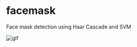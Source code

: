 # facemask
Face mask detection using Haar Cascade and SVM

<a href="https://drive.google.com/file/d/1r_vIqRXs_qM18aSN3WZi0e1O0tt419vn/view?usp=sharing"></a>
![gif](https://user-images.githubusercontent.com/50963861/121680499-463b4180-cad7-11eb-8b07-99bf9c8b3da7.gif)
